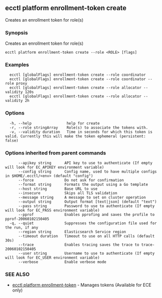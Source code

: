 ## ecctl platform enrollment-token create

Creates an enrollment token for role(s)

### Synopsis

Creates an enrollment token for role(s)

```
ecctl platform enrollment-token create --role <ROLE> [flags]
```

### Examples

```
  ecctl [globalFlags] enrollment-token create --role coordinator
  ecctl [globalFlags] enrollment-token create --role coordinator --role proxy
  ecctl [globalFlags] enrollment-token create --role allocator --validity 120s
  ecctl [globalFlags] enrollment-token create --role allocator --validity 2h
```

### Options

```
  -h, --help                help for create
  -r, --role stringArray    Role(s) to associate the tokens with.
  -v, --validity duration   Time in seconds for which this token is valid. Currently this will make the token ephemeral (persistent: false)
```

### Options inherited from parent commands

```
      --apikey string      API key to use to authenticate (If empty will look for EC_APIKEY environment variable)
      --config string      Config name, used to have multiple configs in $HOME/.ecctl/<env> (default "config")
      --force              Do not ask for confirmation
      --format string      Formats the output using a Go template
      --host string        Base URL to use
      --insecure           Skips all TLS validation
      --message string     A message to set on cluster operation
      --output string      Output format [text|json] (default "text")
      --pass string        Password to use to authenticate (If empty will look for EC_PASS environment variable)
      --pprof              Enables pprofing and saves the profile to pprof-20060102150405
  -q, --quiet              Suppresses the configuration file used for the run, if any
      --region string      Elasticsearch Service region
      --timeout duration   Timeout to use on all HTTP calls (default 30s)
      --trace              Enables tracing saves the trace to trace-20060102150405
      --user string        Username to use to authenticate (If empty will look for EC_USER environment variable)
      --verbose            Enable verbose mode
```

### SEE ALSO

* [ecctl platform enrollment-token](ecctl_platform_enrollment-token.md)	 - Manages tokens (Available for ECE only)

